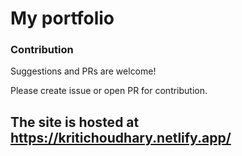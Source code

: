 # My portfolio

### Contribution

Suggestions and PRs are welcome!

Please create issue or open PR for contribution.

## The site is hosted at https://kritichoudhary.netlify.app/
